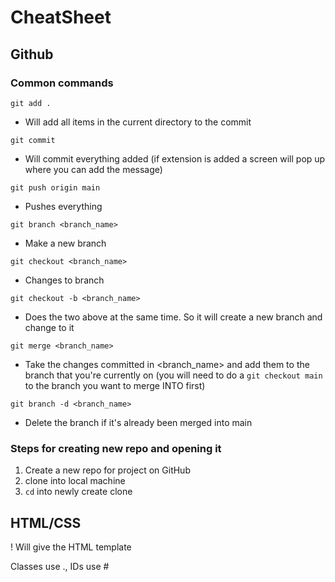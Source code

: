 # CheatSheet

## Github
### Common commands
`git add .`
- Will add all items in the current directory to the commit

`git commit`
- Will commit everything added (if extension is added a screen will pop up where you can add the message)

`git push origin main`
- Pushes everything

`git branch <branch_name>` 
- Make a new branch

`git checkout <branch_name>`
- Changes to branch

`git checkout -b <branch_name>`
- Does the two above at the same time. So it will create a new branch and change to it

`git merge <branch_name>`
- Take the changes committed in <branch_name> and add them to the branch that you're currently on (you will need to do a `git checkout main` to the branch you want to merge INTO first)

`git branch -d <branch_name>`
- Delete the branch if it's already been merged into main

### Steps for creating new repo and opening it
1. Create a new repo for project on GitHub
2. clone into local machine
3. `cd` into newly create clone

## HTML/CSS
! Will give the HTML template

Classes use ., IDs use #
